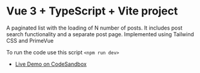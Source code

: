# Vue 3 + TypeScript + Vite project

A paginated list with the loading of N number of posts. It includes post search functionality and a separate post page. Implemented using Tailwind CSS and PrimeVue

To run the code use this script `<npm run dev>` 

- [Live Demo on CodeSandbox](https://codesandbox.io/p/github/artur-gb/postFeed/main?embed=1&file=%2FREADME.md&layout=%257B%2522sidebarPanel%2522%253A%2522GIT%2522%252C%2522rootPanelGroup%2522%253A%257B%2522direction%2522%253A%2522horizontal%2522%252C%2522contentType%2522%253A%2522UNKNOWN%2522%252C%2522type%2522%253A%2522PANEL_GROUP%2522%252C%2522id%2522%253A%2522ROOT_LAYOUT%2522%252C%2522panels%2522%253A%255B%257B%2522type%2522%253A%2522PANEL_GROUP%2522%252C%2522contentType%2522%253A%2522UNKNOWN%2522%252C%2522direction%2522%253A%2522vertical%2522%252C%2522id%2522%253A%2522clpwjo3pl00062v6d8o4qqy83%2522%252C%2522sizes%2522%253A%255B70%252C30%255D%252C%2522panels%2522%253A%255B%257B%2522type%2522%253A%2522PANEL_GROUP%2522%252C%2522contentType%2522%253A%2522EDITOR%2522%252C%2522direction%2522%253A%2522horizontal%2522%252C%2522id%2522%253A%2522EDITOR%2522%252C%2522panels%2522%253A%255B%257B%2522type%2522%253A%2522PANEL%2522%252C%2522contentType%2522%253A%2522EDITOR%2522%252C%2522id%2522%253A%2522clpwjo3pk00022v6dyzh0ebj2%2522%257D%255D%257D%252C%257B%2522type%2522%253A%2522PANEL_GROUP%2522%252C%2522contentType%2522%253A%2522SHELLS%2522%252C%2522direction%2522%253A%2522horizontal%2522%252C%2522id%2522%253A%2522SHELLS%2522%252C%2522panels%2522%253A%255B%257B%2522type%2522%253A%2522PANEL%2522%252C%2522contentType%2522%253A%2522SHELLS%2522%252C%2522id%2522%253A%2522clpwjo3pk00042v6db99l5j20%2522%257D%255D%252C%2522sizes%2522%253A%255B100%255D%257D%255D%257D%252C%257B%2522type%2522%253A%2522PANEL_GROUP%2522%252C%2522contentType%2522%253A%2522DEVTOOLS%2522%252C%2522direction%2522%253A%2522vertical%2522%252C%2522id%2522%253A%2522DEVTOOLS%2522%252C%2522panels%2522%253A%255B%257B%2522type%2522%253A%2522PANEL%2522%252C%2522contentType%2522%253A%2522DEVTOOLS%2522%252C%2522id%2522%253A%2522clpwjo3pk00052v6d9j5g8364%2522%257D%255D%252C%2522sizes%2522%253A%255B100%255D%257D%255D%252C%2522sizes%2522%253A%255B55.89248424238941%252C44.10751575761059%255D%257D%252C%2522tabbedPanels%2522%253A%257B%2522clpwjo3pk00022v6dyzh0ebj2%2522%253A%257B%2522id%2522%253A%2522clpwjo3pk00022v6dyzh0ebj2%2522%252C%2522tabs%2522%253A%255B%255D%257D%252C%2522clpwjo3pk00052v6d9j5g8364%2522%253A%257B%2522id%2522%253A%2522clpwjo3pk00052v6d9j5g8364%2522%252C%2522activeTabId%2522%253A%2522clpwjs0is00pn2v6dvdc4tsb9%2522%252C%2522tabs%2522%253A%255B%257B%2522type%2522%253A%2522TASK_PORT%2522%252C%2522taskId%2522%253A%2522dev%2522%252C%2522port%2522%253A5173%252C%2522id%2522%253A%2522clpwjs0is00pn2v6dvdc4tsb9%2522%252C%2522mode%2522%253A%2522permanent%2522%252C%2522path%2522%253A%2522%252F%2522%257D%255D%257D%252C%2522clpwjo3pk00042v6db99l5j20%2522%253A%257B%2522id%2522%253A%2522clpwjo3pk00042v6db99l5j20%2522%252C%2522tabs%2522%253A%255B%257B%2522id%2522%253A%2522clpwjo3pk00032v6dfldk8urq%2522%252C%2522mode%2522%253A%2522permanent%2522%252C%2522type%2522%253A%2522TERMINAL%2522%252C%2522shellId%2522%253A%2522clpwjo3vv000uegh31b5udezt%2522%257D%252C%257B%2522type%2522%253A%2522TASK_LOG%2522%252C%2522taskId%2522%253A%2522dev%2522%252C%2522id%2522%253A%2522clpwjo4b5005c2v6dizzoa0we%2522%252C%2522mode%2522%253A%2522permanent%2522%257D%252C%257B%2522type%2522%253A%2522TASK_LOG%2522%252C%2522taskId%2522%253A%2522CSB_RUN_OUTSIDE_CONTAINER%253D1%2520devcontainer%2520templates%2520apply%2520--template-id%2520%255C%2522ghcr.io%252Fdevcontainers%252Ftemplates%252Ftypescript-node%255C%2522%2520--template-args%2520%27%257B%257D%27%2520--features%2520%27%255B%255D%27%2522%252C%2522id%2522%253A%2522clpwjor1400av2v6d818piwp7%2522%252C%2522mode%2522%253A%2522permanent%2522%257D%255D%252C%2522activeTabId%2522%253A%2522clpwjor1400av2v6d818piwp7%2522%257D%257D%252C%2522showDevtools%2522%253Atrue%252C%2522showShells%2522%253Atrue%252C%2522showSidebar%2522%253Atrue%252C%2522sidebarPanelSize%2522%253A15%257D)
